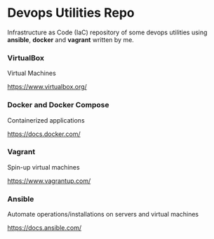 # Devops Utilities Repo

Infrastructure as Code (IaC) repository of some devops utilities using **ansible**, **docker** and **vagrant** written by me.


### VirtualBox

Virtual Machines

https://www.virtualbox.org/

### Docker and Docker Compose

Containerized applications

https://docs.docker.com/

### Vagrant

Spin-up virtual machines

https://www.vagrantup.com/

### Ansible

Automate operations/installations on servers and virtual machines

https://docs.ansible.com/